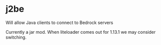 # j2be
Will allow Java clients to connect to Bedrock servers

Currently a jar mod. When liteloader comes out for 1.13.1 we may consider switching.
